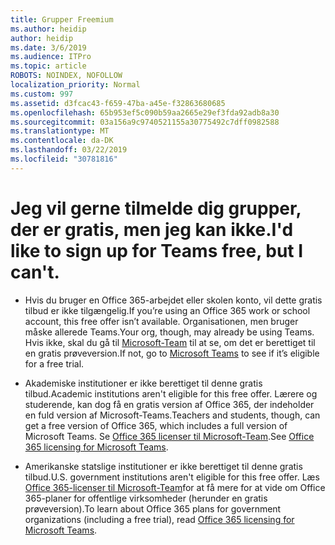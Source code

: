 ```yaml
---
title: Grupper Freemium
ms.author: heidip
author: heidip
ms.date: 3/6/2019
ms.audience: ITPro
ms.topic: article
ROBOTS: NOINDEX, NOFOLLOW
localization_priority: Normal
ms.custom: 997
ms.assetid: d3fcac43-f659-47ba-a45e-f32863680685
ms.openlocfilehash: 65b953ef5c090b59aa2665e29ef3fda92adb8a30
ms.sourcegitcommit: 03a156a9c9740521155a30775492c7dff0982588
ms.translationtype: MT
ms.contentlocale: da-DK
ms.lasthandoff: 03/22/2019
ms.locfileid: "30781816"
---
```

# <a name="id-like-to-sign-up-for-teams-free-but-i-cant"></a><span data-ttu-id="abf3e-102">Jeg vil gerne tilmelde dig grupper, der er gratis, men jeg kan ikke.</span><span class="sxs-lookup"><span data-stu-id="abf3e-102">I'd like to sign up for Teams free, but I can't.</span></span>

- <span data-ttu-id="abf3e-103">Hvis du bruger en Office 365-arbejdet eller skolen konto, vil dette gratis tilbud er ikke tilgængelig.</span><span class="sxs-lookup"><span data-stu-id="abf3e-103">If you’re using an Office 365 work or school account, this free offer isn’t available.</span></span> <span data-ttu-id="abf3e-104">Organisationen, men bruger måske allerede Teams.</span><span class="sxs-lookup"><span data-stu-id="abf3e-104">Your org, though, may already be using Teams.</span></span> <span data-ttu-id="abf3e-105">Hvis ikke, skal du gå til [Microsoft-Team](https://products.office.com/en-us/microsoft-teams/group-chat-software) til at se, om det er berettiget til en gratis prøveversion.</span><span class="sxs-lookup"><span data-stu-id="abf3e-105">If not, go to [Microsoft Teams](https://products.office.com/en-us/microsoft-teams/group-chat-software) to see if it’s eligible for a free trial.</span></span>

- <span data-ttu-id="abf3e-106">Akademiske institutioner er ikke berettiget til denne gratis tilbud.</span><span class="sxs-lookup"><span data-stu-id="abf3e-106">Academic institutions aren't eligible for this free offer.</span></span> <span data-ttu-id="abf3e-107">Lærere og studerende, kan dog få en gratis version af Office 365, der indeholder en fuld version af Microsoft-Teams.</span><span class="sxs-lookup"><span data-stu-id="abf3e-107">Teachers and students, though, can get a free version of Office 365, which includes a full version of Microsoft Teams.</span></span> <span data-ttu-id="abf3e-108">Se [Office 365 licenser til Microsoft-Team](https://docs.microsoft.com/microsoftteams/office-365-licensing).</span><span class="sxs-lookup"><span data-stu-id="abf3e-108">See [Office 365 licensing for Microsoft Teams](https://docs.microsoft.com/microsoftteams/office-365-licensing).</span></span>

- <span data-ttu-id="abf3e-109">Amerikanske statslige institutioner er ikke berettiget til denne gratis tilbud.</span><span class="sxs-lookup"><span data-stu-id="abf3e-109">U.S. government institutions aren't eligible for this free offer.</span></span> <span data-ttu-id="abf3e-110">Læs [Office 365-licenser til Microsoft-Team](https://docs.microsoft.com/microsoftteams/office-365-licensing)for at få mere for at vide om Office 365-planer for offentlige virksomheder (herunder en gratis prøveversion).</span><span class="sxs-lookup"><span data-stu-id="abf3e-110">To learn about Office 365 plans for government organizations (including a free trial), read [Office 365 licensing for Microsoft Teams](https://docs.microsoft.com/microsoftteams/office-365-licensing).</span></span>


